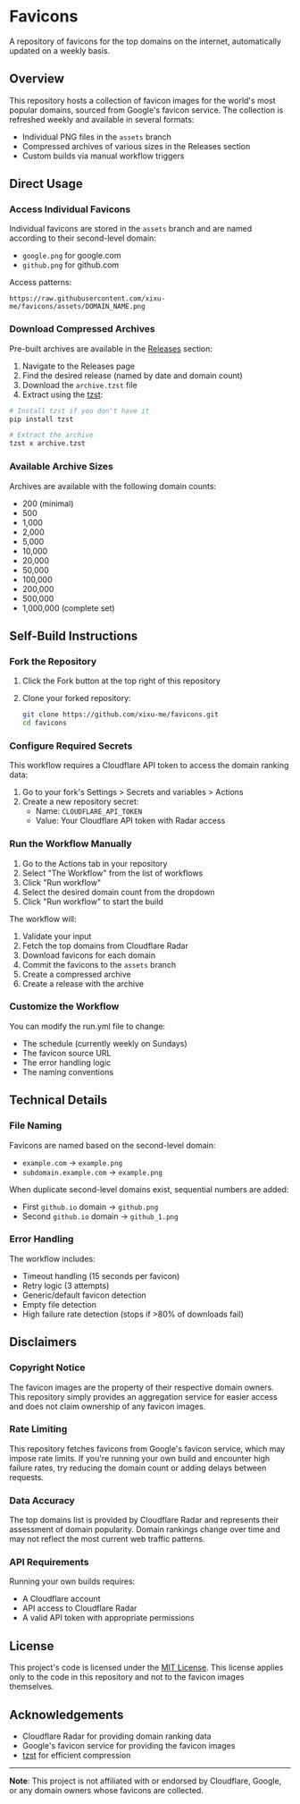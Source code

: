 # Favicons

A repository of favicons for the top domains on the internet, automatically updated on a weekly basis.

## Overview

This repository hosts a collection of favicon images for the world's most popular domains, sourced from Google's favicon service. The collection is refreshed weekly and available in several formats:

- Individual PNG files in the `assets` branch
- Compressed archives of various sizes in the Releases section
- Custom builds via manual workflow triggers

## Direct Usage

### Access Individual Favicons

Individual favicons are stored in the `assets` branch and are named according to their second-level domain:

- `google.png` for google.com
- `github.png` for github.com

Access patterns:

```
https://raw.githubusercontent.com/xixu-me/favicons/assets/DOMAIN_NAME.png
```

### Download Compressed Archives

Pre-built archives are available in the [Releases](https://github.com/xixu-me/favicons/releases) section:

1. Navigate to the Releases page
2. Find the desired release (named by date and domain count)
3. Download the `archive.tzst` file
4. Extract using the [tzst](https://github.com/xixu-me/tzst):

```bash
# Install tzst if you don't have it
pip install tzst

# Extract the archive
tzst x archive.tzst
```

### Available Archive Sizes

Archives are available with the following domain counts:

- 200 (minimal)
- 500
- 1,000
- 2,000
- 5,000
- 10,000
- 20,000
- 50,000
- 100,000
- 200,000
- 500,000
- 1,000,000 (complete set)

## Self-Build Instructions

### Fork the Repository

1. Click the Fork button at the top right of this repository
2. Clone your forked repository:

   ```bash
   git clone https://github.com/xixu-me/favicons.git
   cd favicons
   ```

### Configure Required Secrets

This workflow requires a Cloudflare API token to access the domain ranking data:

1. Go to your fork's Settings > Secrets and variables > Actions
2. Create a new repository secret:
   - Name: `CLOUDFLARE_API_TOKEN`
   - Value: Your Cloudflare API token with Radar access

### Run the Workflow Manually

1. Go to the Actions tab in your repository
2. Select "The Workflow" from the list of workflows
3. Click "Run workflow"
4. Select the desired domain count from the dropdown
5. Click "Run workflow" to start the build

The workflow will:

1. Validate your input
2. Fetch the top domains from Cloudflare Radar
3. Download favicons for each domain
4. Commit the favicons to the `assets` branch
5. Create a compressed archive
6. Create a release with the archive

### Customize the Workflow

You can modify the run.yml file to change:

- The schedule (currently weekly on Sundays)
- The favicon source URL
- The error handling logic
- The naming conventions

## Technical Details

### File Naming

Favicons are named based on the second-level domain:

- `example.com` → `example.png`
- `subdomain.example.com` → `example.png`

When duplicate second-level domains exist, sequential numbers are added:

- First `github.io` domain → `github.png`
- Second `github.io` domain → `github_1.png`

### Error Handling

The workflow includes:

- Timeout handling (15 seconds per favicon)
- Retry logic (3 attempts)
- Generic/default favicon detection
- Empty file detection
- High failure rate detection (stops if >80% of downloads fail)

## Disclaimers

### Copyright Notice

The favicon images are the property of their respective domain owners. This repository simply provides an aggregation service for easier access and does not claim ownership of any favicon images.

### Rate Limiting

This repository fetches favicons from Google's favicon service, which may impose rate limits. If you're running your own build and encounter high failure rates, try reducing the domain count or adding delays between requests.

### Data Accuracy

The top domains list is provided by Cloudflare Radar and represents their assessment of domain popularity. Domain rankings change over time and may not reflect the most current web traffic patterns.

### API Requirements

Running your own builds requires:

- A Cloudflare account
- API access to Cloudflare Radar
- A valid API token with appropriate permissions

## License

This project's code is licensed under the [MIT License](LICENSE). This license applies only to the code in this repository and not to the favicon images themselves.

## Acknowledgements

- Cloudflare Radar for providing domain ranking data
- Google's favicon service for providing the favicon images
- [tzst](https://github.com/xixu-me/tzst) for efficient compression

---

**Note**: This project is not affiliated with or endorsed by Cloudflare, Google, or any domain owners whose favicons are collected.
